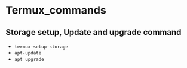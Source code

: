 # Termux_commands

## Storage setup, Update and upgrade command

- ` termux-setup-storage `
- `apt-update`
- `apt upgrade`

